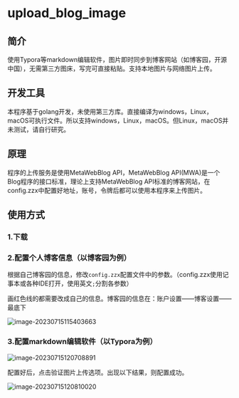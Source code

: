 # upload_blog_image

## 简介

使用Typora等markdown编辑软件，图片即时同步到博客网站（如博客园，开源中国），无需第三方图床，写完可直接粘贴。支持本地图片与网络图片上传。

## 开发工具

本程序基于golang开发，未使用第三方库。直接编译为windows，Linux，macOS可执行文件。所以支持windows，Linux，macOS。但Linux，macOS并未测试，请自行研究。

## 原理

程序的上传服务是使用MetaWebBlog API，MetaWebBlog API(MWA)是一个Blog程序的接口标准，理论上支持MetaWebBlog API标准的博客网站，在config.zzx中配置好地址，账号，令牌后都可以使用本程序来上传图片。

## 使用方式

### 1.下载







### 2.配置个人博客信息（以博客园为例）

根据自己博客园的信息，修改`config.zzx`配置文件中的参数。（config.zzx使用记事本或各种IDE打开，使用英文`;`分割各参数）

画红色线的都需要改成自己的信息。博客园的信息在：账户设置——博客设置——最底下

![image-20230715115403663](https://img2023.cnblogs.com/blog/3124367/202307/3124367-20230715115406203-1068137621.jpg)

### 3.配置markdown编辑软件（以Typora为例）

![image-20230715120708891](https://img2023.cnblogs.com/blog/3124367/202307/3124367-20230715120711188-763711107.jpg)

配置好后，点击验证图片上传选项。出现以下结果，则配置成功。

![image-20230715120810020](https://img2023.cnblogs.com/blog/3124367/202307/3124367-20230715120812211-875792306.jpg)

